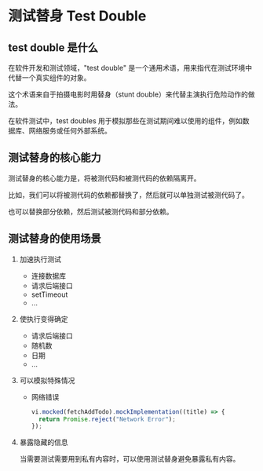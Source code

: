 # 测试替身 Test Double

## test double 是什么

在软件开发和测试领域，"test double" 是一个通用术语，用来指代在测试环境中代替一个真实组件的对象。

这个术语来自于拍摄电影时用替身（stunt double）来代替主演执行危险动作的做法。

在软件测试中，test doubles 用于模拟那些在测试期间难以使用的组件，例如数据库、网络服务或任何外部系统。

## 测试替身的核心能力

测试替身的核心能力是，将被测代码和被测代码的依赖隔离开。

比如，我们可以将被测代码的依赖都替换了，然后就可以单独测试被测代码了。

也可以替换部分依赖，然后测试被测代码和部分依赖。

## 测试替身的使用场景

1. 加速执行测试

   - 连接数据库
   - 请求后端接口
   - setTimeout
   - ...

2. 使执行变得确定

   - 请求后端接口
   - 随机数
   - 日期
   - ...

3. 可以模拟特殊情况

   - 网络错误

     ```js
     vi.mocked(fetchAddTodo).mockImplementation((title) => {
       return Promise.reject("Network Error");
     });
     ```

4. 暴露隐藏的信息

   当需要测试需要用到私有内容时，可以使用测试替身避免暴露私有内容。
